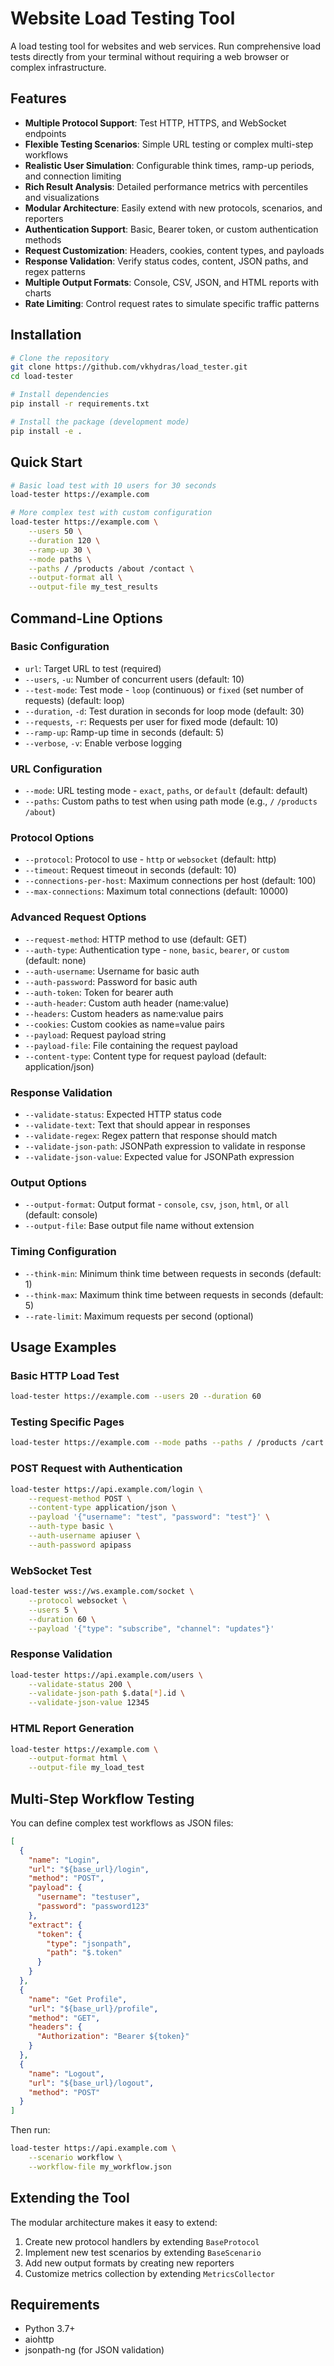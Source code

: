 # Website Load Testing Tool

A load testing tool for websites and web services. Run comprehensive load tests directly from your terminal without requiring a web browser or complex infrastructure.

## Features

- **Multiple Protocol Support**: Test HTTP, HTTPS, and WebSocket endpoints
- **Flexible Testing Scenarios**: Simple URL testing or complex multi-step workflows
- **Realistic User Simulation**: Configurable think times, ramp-up periods, and connection limiting
- **Rich Result Analysis**: Detailed performance metrics with percentiles and visualizations
- **Modular Architecture**: Easily extend with new protocols, scenarios, and reporters
- **Authentication Support**: Basic, Bearer token, or custom authentication methods
- **Request Customization**: Headers, cookies, content types, and payloads
- **Response Validation**: Verify status codes, content, JSON paths, and regex patterns
- **Multiple Output Formats**: Console, CSV, JSON, and HTML reports with charts
- **Rate Limiting**: Control request rates to simulate specific traffic patterns

## Installation

```bash
# Clone the repository
git clone https://github.com/vkhydras/load_tester.git
cd load-tester

# Install dependencies
pip install -r requirements.txt

# Install the package (development mode)
pip install -e .
```

## Quick Start

```bash
# Basic load test with 10 users for 30 seconds
load-tester https://example.com

# More complex test with custom configuration
load-tester https://example.com \
    --users 50 \
    --duration 120 \
    --ramp-up 30 \
    --mode paths \
    --paths / /products /about /contact \
    --output-format all \
    --output-file my_test_results
```

## Command-Line Options

### Basic Configuration

- `url`: Target URL to test (required)
- `--users`, `-u`: Number of concurrent users (default: 10)
- `--test-mode`: Test mode - `loop` (continuous) or `fixed` (set number of requests) (default: loop)
- `--duration`, `-d`: Test duration in seconds for loop mode (default: 30)
- `--requests`, `-r`: Requests per user for fixed mode (default: 10)
- `--ramp-up`: Ramp-up time in seconds (default: 5)
- `--verbose`, `-v`: Enable verbose logging

### URL Configuration

- `--mode`: URL testing mode - `exact`, `paths`, or `default` (default: default)
- `--paths`: Custom paths to test when using path mode (e.g., `/` `/products` `/about`)

### Protocol Options

- `--protocol`: Protocol to use - `http` or `websocket` (default: http)
- `--timeout`: Request timeout in seconds (default: 10)
- `--connections-per-host`: Maximum connections per host (default: 100)
- `--max-connections`: Maximum total connections (default: 10000)

### Advanced Request Options

- `--request-method`: HTTP method to use (default: GET)
- `--auth-type`: Authentication type - `none`, `basic`, `bearer`, or `custom` (default: none)
- `--auth-username`: Username for basic auth
- `--auth-password`: Password for basic auth
- `--auth-token`: Token for bearer auth
- `--auth-header`: Custom auth header (name:value)
- `--headers`: Custom headers as name:value pairs
- `--cookies`: Custom cookies as name=value pairs
- `--payload`: Request payload string
- `--payload-file`: File containing the request payload
- `--content-type`: Content type for request payload (default: application/json)

### Response Validation

- `--validate-status`: Expected HTTP status code
- `--validate-text`: Text that should appear in responses
- `--validate-regex`: Regex pattern that response should match
- `--validate-json-path`: JSONPath expression to validate in response
- `--validate-json-value`: Expected value for JSONPath expression

### Output Options

- `--output-format`: Output format - `console`, `csv`, `json`, `html`, or `all` (default: console)
- `--output-file`: Base output file name without extension

### Timing Configuration

- `--think-min`: Minimum think time between requests in seconds (default: 1)
- `--think-max`: Maximum think time between requests in seconds (default: 5)
- `--rate-limit`: Maximum requests per second (optional)

## Usage Examples

### Basic HTTP Load Test

```bash
load-tester https://example.com --users 20 --duration 60
```

### Testing Specific Pages

```bash
load-tester https://example.com --mode paths --paths / /products /cart /checkout
```

### POST Request with Authentication

```bash
load-tester https://api.example.com/login \
    --request-method POST \
    --content-type application/json \
    --payload '{"username": "test", "password": "test"}' \
    --auth-type basic \
    --auth-username apiuser \
    --auth-password apipass
```

### WebSocket Test

```bash
load-tester wss://ws.example.com/socket \
    --protocol websocket \
    --users 5 \
    --duration 60 \
    --payload '{"type": "subscribe", "channel": "updates"}'
```

### Response Validation

```bash
load-tester https://api.example.com/users \
    --validate-status 200 \
    --validate-json-path $.data[*].id \
    --validate-json-value 12345
```

### HTML Report Generation

```bash
load-tester https://example.com \
    --output-format html \
    --output-file my_load_test
```

## Multi-Step Workflow Testing

You can define complex test workflows as JSON files:

```json
[
  {
    "name": "Login",
    "url": "${base_url}/login",
    "method": "POST",
    "payload": {
      "username": "testuser",
      "password": "password123"
    },
    "extract": {
      "token": {
        "type": "jsonpath",
        "path": "$.token"
      }
    }
  },
  {
    "name": "Get Profile",
    "url": "${base_url}/profile",
    "method": "GET",
    "headers": {
      "Authorization": "Bearer ${token}"
    }
  },
  {
    "name": "Logout",
    "url": "${base_url}/logout",
    "method": "POST"
  }
]
```

Then run:

```bash
load-tester https://api.example.com \
    --scenario workflow \
    --workflow-file my_workflow.json
```

## Extending the Tool

The modular architecture makes it easy to extend:

1. Create new protocol handlers by extending `BaseProtocol`
2. Implement new test scenarios by extending `BaseScenario`
3. Add new output formats by creating new reporters
4. Customize metrics collection by extending `MetricsCollector`

## Requirements

- Python 3.7+
- aiohttp
- jsonpath-ng (for JSON validation)
